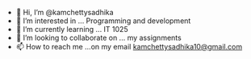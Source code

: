 - 👋 Hi, I’m @kamchettysadhika
- 👀 I’m interested in ... Programming and development 
- 🌱 I’m currently learning ... IT 1025
- 💞️ I’m looking to collaborate on ... my assignments 
- 📫 How to reach me ...on my email kamchettysadhika10@gmail.com

<!---
kamchettysadhika/kamchettysadhika is a ✨ special ✨ repository because its `README.md` (this file) appears on your GitHub profile.
You can click the Preview link to take a look at your changes.
--->

